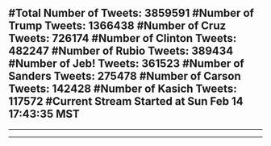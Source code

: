 #Total Number of Tweets: 3859591 
#Number of Trump Tweets: 1366438
#Number of Cruz Tweets: 726174
#Number of Clinton Tweets: 482247
#Number of Rubio Tweets: 389434
#Number of Jeb! Tweets: 361523
#Number of Sanders Tweets: 275478
#Number of Carson Tweets: 142428
#Number of Kasich Tweets: 117572
#Current Stream Started at Sun Feb 14 17:43:35 MST
---
---
---
